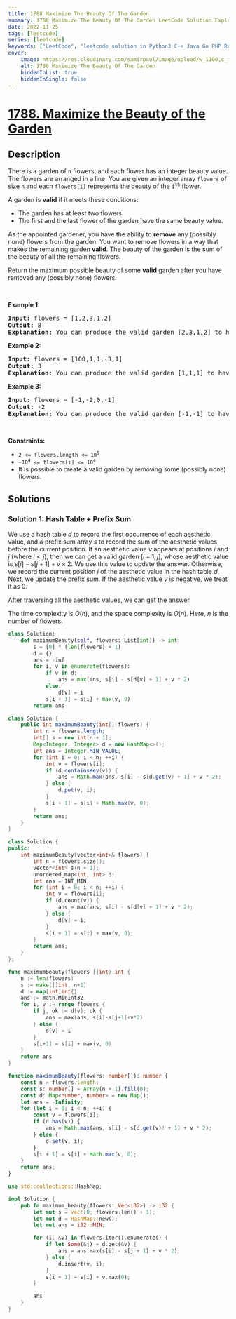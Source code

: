 ```yaml
---
title: 1788 Maximize The Beauty Of The Garden
summary: 1788 Maximize The Beauty Of The Garden LeetCode Solution Explained
date: 2022-11-25
tags: [leetcode]
series: [leetcode]
keywords: ["LeetCode", "leetcode solution in Python3 C++ Java Go PHP Ruby Swift TypeScript Rust C# JavaScript C", "1788 Maximize The Beauty Of The Garden LeetCode Solution Explained in all languages"]
cover:
    image: https://res.cloudinary.com/samirpaul/image/upload/w_1100,c_fit,co_rgb:FFFFFF,l_text:Arial_75_bold:1788 Maximize The Beauty Of The Garden - Solution Explained/problem-solving.webp
    alt: 1788 Maximize The Beauty Of The Garden
    hiddenInList: true
    hiddenInSingle: false
---
```



# [1788. Maximize the Beauty of the Garden](https://leetcode.com/problems/maximize-the-beauty-of-the-garden)


## Description

<p>There is a garden of <code>n</code> flowers, and each flower has an integer beauty value. The flowers are arranged in a line. You are given an integer array <code>flowers</code> of size <code>n</code> and each <code>flowers[i]</code> represents the beauty of the <code>i<sup>th</sup></code> flower.</p>

<p>A garden is <strong>valid</strong> if it meets these conditions:</p>

<ul>
	<li>The garden has at least two flowers.</li>
	<li>The first and the last flower of the garden have the same beauty value.</li>
</ul>

<p>As the appointed gardener, you have the ability to <strong>remove</strong> any (possibly none) flowers from the garden. You want to remove flowers in a way that makes the remaining garden <strong>valid</strong>. The beauty of the garden is the sum of the beauty of all the remaining flowers.</p>

<p>Return the maximum possible beauty of some <strong>valid</strong> garden after you have removed any (possibly none) flowers.</p>

<p>&nbsp;</p>
<p><strong class="example">Example 1:</strong></p>

<pre>
<strong>Input:</strong> flowers = [1,2,3,1,2]
<strong>Output:</strong> 8
<strong>Explanation:</strong> You can produce the valid garden [2,3,1,2] to have a total beauty of 2 + 3 + 1 + 2 = 8.</pre>

<p><strong class="example">Example 2:</strong></p>

<pre>
<strong>Input:</strong> flowers = [100,1,1,-3,1]
<strong>Output:</strong> 3
<strong>Explanation:</strong> You can produce the valid garden [1,1,1] to have a total beauty of 1 + 1 + 1 = 3.
</pre>

<p><strong class="example">Example 3:</strong></p>

<pre>
<strong>Input:</strong> flowers = [-1,-2,0,-1]
<strong>Output:</strong> -2
<strong>Explanation:</strong> You can produce the valid garden [-1,-1] to have a total beauty of -1 + -1 = -2.
</pre>

<p>&nbsp;</p>
<p><strong>Constraints:</strong></p>

<ul>
	<li><code>2 &lt;= flowers.length &lt;= 10<sup>5</sup></code></li>
	<li><code>-10<sup>4</sup> &lt;= flowers[i] &lt;= 10<sup>4</sup></code></li>
	<li>It is possible to create a valid garden by removing some (possibly none) flowers.</li>
</ul>

## Solutions

### Solution 1: Hash Table + Prefix Sum

We use a hash table $d$ to record the first occurrence of each aesthetic value, and a prefix sum array $s$ to record the sum of the aesthetic values before the current position. If an aesthetic value $v$ appears at positions $i$ and $j$ (where $i \lt j$), then we can get a valid garden $[i+1,j]$, whose aesthetic value is $s[i] - s[j + 1] + v \times 2$. We use this value to update the answer. Otherwise, we record the current position $i$ of the aesthetic value in the hash table $d$. Next, we update the prefix sum. If the aesthetic value $v$ is negative, we treat it as $0$.

After traversing all the aesthetic values, we can get the answer.

The time complexity is $O(n)$, and the space complexity is $O(n)$. Here, $n$ is the number of flowers.

<!-- tabs:start -->

```python
class Solution:
    def maximumBeauty(self, flowers: List[int]) -> int:
        s = [0] * (len(flowers) + 1)
        d = {}
        ans = -inf
        for i, v in enumerate(flowers):
            if v in d:
                ans = max(ans, s[i] - s[d[v] + 1] + v * 2)
            else:
                d[v] = i
            s[i + 1] = s[i] + max(v, 0)
        return ans
```

```java
class Solution {
    public int maximumBeauty(int[] flowers) {
        int n = flowers.length;
        int[] s = new int[n + 1];
        Map<Integer, Integer> d = new HashMap<>();
        int ans = Integer.MIN_VALUE;
        for (int i = 0; i < n; ++i) {
            int v = flowers[i];
            if (d.containsKey(v)) {
                ans = Math.max(ans, s[i] - s[d.get(v) + 1] + v * 2);
            } else {
                d.put(v, i);
            }
            s[i + 1] = s[i] + Math.max(v, 0);
        }
        return ans;
    }
}
```

```cpp
class Solution {
public:
    int maximumBeauty(vector<int>& flowers) {
        int n = flowers.size();
        vector<int> s(n + 1);
        unordered_map<int, int> d;
        int ans = INT_MIN;
        for (int i = 0; i < n; ++i) {
            int v = flowers[i];
            if (d.count(v)) {
                ans = max(ans, s[i] - s[d[v] + 1] + v * 2);
            } else {
                d[v] = i;
            }
            s[i + 1] = s[i] + max(v, 0);
        }
        return ans;
    }
};
```

```go
func maximumBeauty(flowers []int) int {
	n := len(flowers)
	s := make([]int, n+1)
	d := map[int]int{}
	ans := math.MinInt32
	for i, v := range flowers {
		if j, ok := d[v]; ok {
			ans = max(ans, s[i]-s[j+1]+v*2)
		} else {
			d[v] = i
		}
		s[i+1] = s[i] + max(v, 0)
	}
	return ans
}
```

```ts
function maximumBeauty(flowers: number[]): number {
    const n = flowers.length;
    const s: number[] = Array(n + 1).fill(0);
    const d: Map<number, number> = new Map();
    let ans = -Infinity;
    for (let i = 0; i < n; ++i) {
        const v = flowers[i];
        if (d.has(v)) {
            ans = Math.max(ans, s[i] - s[d.get(v)! + 1] + v * 2);
        } else {
            d.set(v, i);
        }
        s[i + 1] = s[i] + Math.max(v, 0);
    }
    return ans;
}
```

```rust
use std::collections::HashMap;

impl Solution {
    pub fn maximum_beauty(flowers: Vec<i32>) -> i32 {
        let mut s = vec![0; flowers.len() + 1];
        let mut d = HashMap::new();
        let mut ans = i32::MIN;

        for (i, &v) in flowers.iter().enumerate() {
            if let Some(&j) = d.get(&v) {
                ans = ans.max(s[i] - s[j + 1] + v * 2);
            } else {
                d.insert(v, i);
            }
            s[i + 1] = s[i] + v.max(0);
        }

        ans
    }
}
```

<!-- tabs:end -->

<!-- end -->
